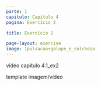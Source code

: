 ```yaml
---
parte: 1
capitulo: Capítulo 4
pagina: Exercício 2

title: Exercício 2

page-layout: exercise
image: 1pulsacao+galope_e_colcheia
---
```

vídeo capítulo 4.1_ex2 

template imagem/vídeo
